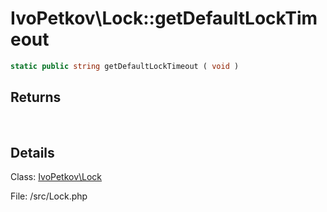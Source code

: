 # IvoPetkov\Lock::getDefaultLockTimeout

```php
static public string getDefaultLockTimeout ( void )
```

## Returns

&nbsp;&nbsp;&nbsp;&nbsp;&nbsp;&nbsp;

## Details

Class: [IvoPetkov\Lock](ivopetkov.lock.class.md)

File: /src/Lock.php

